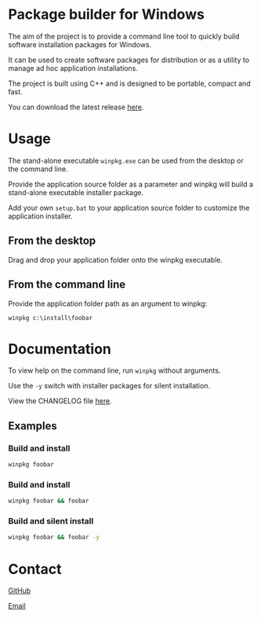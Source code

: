 # Package builder for Windows

The aim of the project is to provide a command line tool to quickly build software installation packages for Windows.

It can be used to create software packages for distribution or as a utility to manage ad hoc application installations.
    
The project is built using C++ and is designed to be portable, compact and fast. 

You can download the latest release [here](https://github.com/dmaccormac/winpkg/releases).

# Usage 
The stand-alone executable `winpkg.exe` can be used from the desktop or the command line.

Provide the application source folder as a parameter and winpkg will build a stand-alone executable installer package. 

Add your own `setup.bat` to your application source folder to customize the application installer.

## From the desktop
Drag and drop your application folder onto the winpkg executable.

## From the command line
Provide the application folder path as an argument to winpkg:

`winpkg c:\install\foobar`

# Documentation
To view help on the command line, run `winpkg` without arguments.

Use the `-y` switch with installer packages for silent installation.

View the CHANGELOG file [here](https://github.com/dmaccormac/winpkg/blob/main/CHANGELOG.md).

## Examples

### Build and install
```cmd
winpkg foobar
```

### Build and install
```cmd
winpkg foobar && foobar
```

### Build and silent install
```cmd
winpkg foobar && foobar -y
```

# Contact
[GitHub](https://github.com/dmaccormac)

[Email](mailto:mail@winpkg.org)